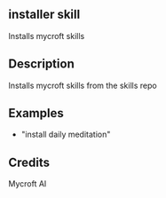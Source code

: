 ## installer skill
Installs mycroft skills

## Description 
Installs mycroft skills from the skills repo

## Examples 
* "install daily meditation"

## Credits 
Mycroft AI
